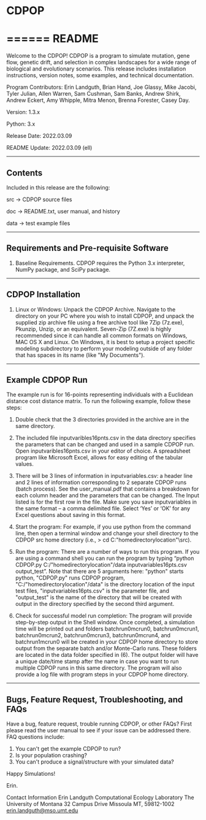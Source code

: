 # CDPOP

======
README
======

Welcome to the CDPOP! CDPOP is a program to simulate mutation, gene flow, genetic drift, and selection in complex landscapes for a wide range of biological and evolutionary scenarios. This release includes installation instructions, version notes, some examples, and technical documentation. 
  
Program Contributors: Erin Landguth, Brian Hand, Joe Glassy, Mike Jacobi, Tyler Julian, Allen Warren, Sam Cushman, Sam Banks, Andrew Shirk, Andrew Eckert, Amy Whipple, Mitra Menon, Brenna Forester, Casey Day.

Version: 1.3.x

Python: 3.x

Release Date: 2022.03.09

README Update: 2022.03.09 (ell)
  
--------
Contents
--------
  
Included in this release are the following:

src -> CDPOP source files

doc -> README.txt, user manual, and history

data -> test example files
  
---------------------------------------
Requirements and Pre-requisite Software
---------------------------------------

1. Baseline Requirements. CDPOP requires the Python 3.x interpreter, NumPy package, and SciPy package. 

------------------
CDPOP Installation
------------------ 

1. Linux or Windows: Unpack the CDPOP Archive. Navigate to the directory on your PC where you wish to install CDPOP, and unpack the supplied zip archive file using a free archive tool like 7Zip (7z.exe), Pkunzip, Unzip, or an equivalent. Seven-Zip (7Z.exe) is highly recommended since it can handle all common formats on Windows, MAC OS X and Linux. On Windows, it is best to setup a project specific modeling subdirectory to perform your modeling outside of any folder that has spaces in its name (like "My Documents").

-----------------
Example CDPOP Run
-----------------

The example run is for 16-points representing individuals with a Euclidean distance cost distance matrix. To run the following example, follow these steps:

1. Double check that the 3 directories provided in the archive are in the same directory. 

2. The included file inputvaribles16pnts.csv in the data directory specifies the parameters that can be changed and used in a sample CDPOP run. Open inputvaribles16pnts.csv in your editor of choice. A spreadsheet program like Microsoft Excel, allows for easy editing of the tabular values.

3. There will be 3 lines of information in inputvariables.csv: a header line and 2 lines of information corresponding to 2 separate CDPOP runs (batch process). See the user_manual.pdf that contains a breakdown for each column header and the parameters that can be changed. The Input listed is for the first row in the file. Make sure you save inputvariables in the same format – a comma delimited file. Select ‘Yes’ or ‘OK’ for any Excel questions about saving in this format.

5. Start the program: For example, if you use python from the command line, then open a terminal window and change your shell directory to the CDPOP src home directory (i.e., > cd C:\"homedirectorylocation"\src). 

6. Run the program: There are a number of ways to run this program. If you are using a command shell you can run the program by typing “python CDPOP.py C:/"homedirectorylocation"/data inputvariables16pts.csv output_test”. Note that there are 5 arguments here: "python" starts python, "CDPOP.py" runs CDPOP program, "C:/"homedirectorylocation"/data" is the directory location of the input test files, "inputvariables16pts.csv" is the parameter file, and "output_test" is the name of the directory that will be created with output in the directory specified by the second third argument.

7. Check for successful model run completion: The program will provide step-by-step output in the Shell window. Once completed, a simulation time will be printed out and folders batchrun0mcrun0, batchrun0mcrun1, batchrun0mcrun2, batchrun0mcrun3, batchrun0mcrun4, and batchrun1mcrun0 will be created in your CDPOP home directory to store output from the separate batch and/or Monte-Carlo runs. These folders are located in the data folder specified in (6). The output folder will have a unique date/time stamp after the name in case you want to run multiple CDPOP runs in this same directory. The program will also provide a log file with program steps in your CDPOP home directory.

------------------------------------------------
Bugs, Feature Request, Troubleshooting, and FAQs
------------------------------------------------
Have a bug, feature request, trouble running CDPOP, or other FAQs? First please read the user manual to see if your issue can be addressed there. FAQ questions include:
1. You can't get the example CDPOP to run?
2. Is your population crashing?
3. You can't produce a signal/structure with your simulated data?



Happy Simulations!

Erin.

Contact Information
Erin Landguth
Computational Ecology Laboratory
The University of Montana
32 Campus Drive
Missoula MT, 59812-1002
erin.landguth@mso.umt.edu
